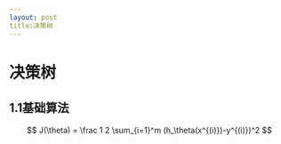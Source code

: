 ```yaml
---
layout: post
title:决策树
---
```

# 决策树
## 1.1基础算法
$$
J(\theta) = \frac 1 2 \sum_{i=1}^m (h_\theta(x^{(i)})-y^{(i)})^2
$$
